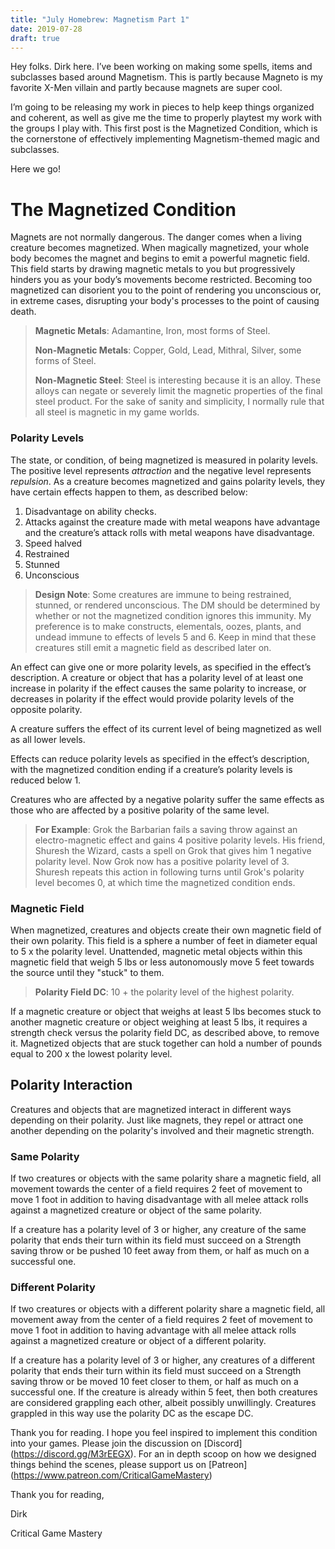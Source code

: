 ```yaml
---
title: "July Homebrew: Magnetism Part 1"
date: 2019-07-28
draft: true
---
```


Hey folks. Dirk here. I’ve been working on making some spells, items and subclasses based around Magnetism. This is partly because Magneto is my favorite X-Men villain and partly because magnets are super cool. 

I’m going to be releasing my work in pieces to help keep things organized and coherent, as well as give me the time to properly playtest my work with the groups I play with. This first post is the Magnetized Condition, which is the cornerstone of effectively implementing Magnetism-themed magic and subclasses.

Here we go!

The Magnetized Condition
========================

Magnets are not normally dangerous. The danger comes when a living creature becomes magnetized. When magically magnetized, your whole body becomes the magnet and begins to emit a powerful magnetic field. This field starts by drawing magnetic metals to you but progressively hinders you as your body’s movements become restricted. Becoming too magnetized can disorient you to the point of rendering you unconscious or, in extreme cases, disrupting your body's processes to the point of causing death. 

> **Magnetic Metals**: Adamantine, Iron, most forms of Steel.
> 
> **Non-Magnetic Metals**: Copper, Gold, Lead, Mithral, Silver, some forms of Steel.
>
> **Non-Magnetic Steel**: Steel is interesting because it is an alloy. These alloys can negate or severely limit the magnetic properties of the final steel product. For the sake of sanity and simplicity, I normally rule that all steel is magnetic in my game worlds.

### Polarity Levels

The state, or condition, of being magnetized is measured in polarity levels. The positive level represents _*attraction*_ and the negative level represents _*repulsion*_. As a creature becomes magnetized and gains polarity levels, they have certain effects happen to them, as described below:

1. Disadvantage on ability checks. 
2. Attacks against the creature made with metal weapons have advantage and the creature’s attack rolls with metal weapons have disadvantage.
3. Speed halved
4. Restrained
5. Stunned
6. Unconscious

> **Design Note**: Some creatures are immune to being restrained, stunned, or rendered unconscious. The DM should be determined by whether or not the magnetized condition ignores this immunity. My preference is to make constructs, elementals, oozes, plants, and undead immune to effects of levels 5 and 6. Keep in mind that these creatures still emit a magnetic field as described later on.

An effect can give one or more polarity levels, as specified in the effect’s description. A creature or object that has a polarity level of at least one increase in polarity if the effect causes the same polarity to increase, or decreases in polarity if the effect would provide polarity levels of the opposite polarity.

A creature suffers the effect of its current level of being magnetized as well as all lower levels.

Effects can reduce polarity levels as specified in the effect’s description, with the magnetized condition ending if a creature’s polarity levels is reduced below 1. 

Creatures who are affected by a negative polarity suffer the same effects as those who are affected by a positive polarity of the same level. 

> **For Example**: Grok the Barbarian fails a saving throw against an electro-magnetic effect and gains 4 positive polarity levels. His friend, Shuresh the Wizard, casts a spell on Grok that gives him 1 negative polarity level. Now Grok now has a positive polarity level of 3. Shuresh repeats this action in following turns until Grok's polarity level becomes 0, at which time the magnetized condition ends.

### Magnetic Field

When magnetized, creatures and objects create their own magnetic field of their own polarity. This field is a sphere a number of feet in diameter equal to 5 x the polarity level. Unattended, magnetic metal objects within this magnetic field that weigh 5 lbs or less autonomously move 5 feet towards the source until they "stuck" to them.

> **Polarity Field DC**: 10 + the polarity level of the highest polarity.

If a magnetic creature or object that weighs at least 5 lbs becomes stuck to another magnetic creature or object weighing at least 5 lbs, it requires a strength check versus the polarity field DC, as described above, to remove it. Magnetized objects that are stuck together can hold a number of pounds equal to 200 x the lowest polarity level.

## Polarity Interaction

Creatures and objects that are magnetized interact in different ways depending on their polarity. Just like magnets, they repel or attract one another depending on the polarity's involved and their magnetic strength.

### Same Polarity

If two creatures or objects with the same polarity share a magnetic field, all movement towards the center of a field requires 2 feet of movement to move 1 foot in addition to having disadvantage with all melee attack rolls against a magnetized creature or object of the same polarity.

If a creature has a polarity level of 3 or higher, any creature of the same polarity that ends their turn within its field must succeed on a Strength saving throw or be pushed 10 feet away from them, or half as much on a successful one. 

### Different Polarity

If two creatures or objects with a different polarity share a magnetic field, all movement away from the center of a field requires 2 feet of movement to move 1 foot in addition to having advantage with all melee attack rolls against a magnetized creature or object of a different polarity. 

If a creature has a polarity level of 3 or higher, any creatures of a different polarity that ends their turn within its field must succeed on a Strength saving throw or be moved 10 feet closer to them, or half as much on a successful one. If the creature is already within 5 feet, then both creatures are considered grappling each other, albeit possibly unwillingly. Creatures grappled in this way use the polarity DC as the escape DC.

Thank you for reading. I hope you feel inspired to implement this condition into your games. Please join the discussion on [Discord] (https://discord.gg/M3rEEGX). For an in depth scoop on how we designed things behind the scenes, please support us on [Patreon] (https://www.patreon.com/CriticalGameMastery)
  
Thank you for reading,

Dirk

Critical Game Mastery

